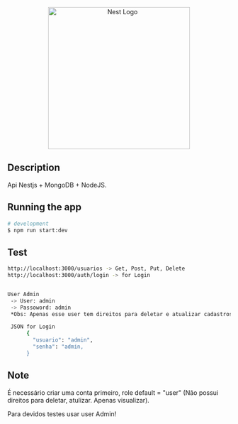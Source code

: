 <p align="center">
  <a href="http://nestjs.com/" target="blank"><img src="https://nestjs.com/img/logo_text.svg" width="320" alt="Nest Logo" /></a>
</p>



## Description

Api Nestjs + MongoDB + NodeJS.

## Running the app

```bash
# development
$ npm run start:dev

```

## Test

```bash
http://localhost:3000/usuarios -> Get, Post, Put, Delete
http://localhost:3000/auth/login -> for Login


User Admin
 -> User: admin
 -> Passoword: admin
 *Obs: Apenas esse user tem direitos para deletar e atualizar cadastros

 JSON for Login
      {
        "usuario": "admin",
        "senha": "admin,
      }


```
## Note
 <p> É necessário criar uma conta primeiro, role default = "user" (Não possui direitos para deletar, atulizar. Apenas visualizar). </p>

<p>Para devidos testes usar user Admin!</p>
